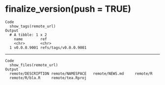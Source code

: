 # finalize_version(push = TRUE)

    Code
      show_tags(remote_url)
    Output
      # A tibble: 1 x 2
        name        ref                  
        <chr>       <chr>                
      1 v0.0.0.9001 refs/tags/v0.0.0.9001

---

    Code
      show_files(remote_url)
    Output
      remote/DESCRIPTION remote/NAMESPACE   remote/NEWS.md     remote/R           
      remote/R/bla.R     remote/tea.Rproj   

